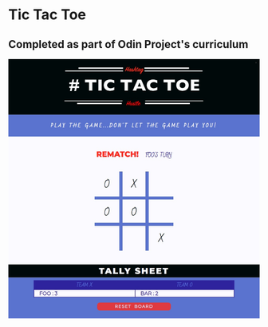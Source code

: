 # Tic Tac Toe

## Completed as part of Odin Project's curriculum

![tictactoe screenshot](tic-tac-toe.jpg)

